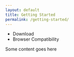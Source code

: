 ```yaml
---
layout: default
title: Getting Started
permalink: /getting-started/
---
```


<div class="flex-box flex-1s">
  <ul class="flex-list">
    <li>Download</li>
    <li>Browser Compatibility</li>
  </ul>
</div>
<div class="flex-content">
  Some content goes here
</div>
